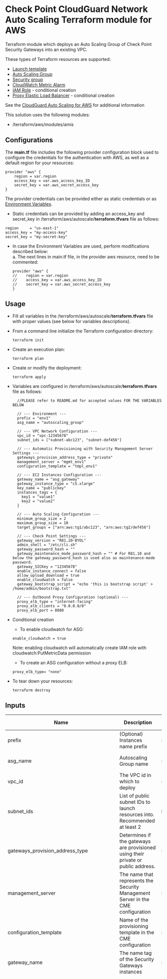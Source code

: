 # Check Point CloudGuard Network Auto Scaling Terraform module for AWS

Terraform module which deploys an Auto Scaling Group of Check Point Security Gateways into an existing VPC.

These types of Terraform resources are supported:
* [Launch template](https://www.terraform.io/docs/providers/aws/r/launch_template.html)
* [Auto Scaling Group](https://www.terraform.io/docs/providers/aws/r/autoscaling_group.html)
* [Security group](https://www.terraform.io/docs/providers/aws/r/security_group.html)
* [CloudWatch Metric Alarm](https://registry.terraform.io/providers/hashicorp/aws/latest/docs/resources/cloudwatch_metric_alarm)
* [IAM Role](https://www.terraform.io/docs/providers/aws/r/iam_role.html) - conditional creation
* [Proxy Elastic Load Balancer](https://www.terraform.io/docs/providers/aws/r/elb.html) - conditional creation


See the [CloudGuard Auto Scaling for AWS](https://sc1.checkpoint.com/documents/IaaS/WebAdminGuides/EN/CloudGuard_Network_for_AWS_AutoScaling_DeploymentGuide/Default.htm) for additional information

This solution uses the following modules:
- /terraform/aws/modules/amis

## Configurations

The **main.tf** file includes the following provider configuration block used to configure the credentials for the authentication with AWS, as well as a default region for your resources:
```
provider "aws" {
    region = var.region
    access_key = var.aws_access_key_ID
    secret_key = var.aws_secret_access_key
}
```
The provider credentials can be provided either as static credentials or as [Environment Variables](https://registry.terraform.io/providers/hashicorp/aws/latest/docs#environment-variables).
- Static credentials can be provided by adding an access_key and secret_key in /terraform/aws/autoscale/**terraform.tfvars** file as follows:
```
region     = "us-east-1"
access_key = "my-access-key"
secret_key = "my-secret-key"
```
- In case the Environment Variables are used, perform modifications described below:<br/>
  a. The next lines in main.tf file, in the provider aws resource, need to be commented:
  ```
  provider "aws" {
  //    region = var.region
  //    access_key = var.aws_access_key_ID
  //    secret_key = var.aws_secret_access_key
  }
  ```
 
## Usage
- Fill all variables in the /terraform/aws/autoscale/**terraform.tfvars** file with proper values (see below for variables descriptions).
- From a command line initialize the Terraform configuration directory:
    ```
    terraform init
    ```
- Create an execution plan:
    ```
    terraform plan
    ```
- Create or modify the deployment:
    ```
    terraform apply
    ```
  
- Variables are configured in /terraform/aws/autoscale/**terraform.tfvars** file as follows:

  ```
    //PLEASE refer to README.md for accepted values FOR THE VARIABLES BELOW

    // --- Environment ---
    prefix = "env1"
    asg_name = "autoscaling_group"

    // --- VPC Network Configuration ---
    vpc_id = "vpc-12345678"
    subnet_ids = ["subnet-abc123", "subnet-def456"]

    // --- Automatic Provisioning with Security Management Server Settings ---
    gateways_provision_address_type = "private"
    management_server = "mgmt_env1"
    configuration_template = "tmpl_env1"

    // --- EC2 Instances Configuration ---
    gateway_name = "asg_gateway"
    gateway_instance_type = "c5.xlarge"
    key_name = "publickey"
    instances_tags = {
      key1 = "value1"
      key2 = "value2"
    }

    // --- Auto Scaling Configuration ---
    minimum_group_size = 2
    maximum_group_size = 10
    target_groups = ["arn:aws:tg1/abc123", "arn:aws:tg2/def456"]

    // --- Check Point Settings ---
    gateway_version = "R81.20-BYOL"
    admin_shell = "/etc/cli.sh"
    gateway_password_hash = ""
    gateway_maintenance_mode_password_hash = "" # For R81.10 and below the gateway_password_hash is used also as maintenance-mode password.
    gateway_SICKey = "12345678"
    enable_instance_connect = false
    allow_upload_download = true
    enable_cloudwatch = false
    gateway_bootstrap_script = "echo 'this is bootstrap script' > /home/admin/bootstrap.txt"

    // --- Outbound Proxy Configuration (optional) ---
    proxy_elb_type = "internet-facing"
    proxy_elb_clients = "0.0.0.0/0"
    proxy_elb_port = 8080
  ```

- Conditional creation
  - To enable cloudwatch for ASG:
  ```
  enable_cloudwatch = true
  ```
  Note: enabling cloudwatch will automatically create IAM role with cloudwatch:PutMetricData permission
  - To create an ASG configuration without a proxy ELB:
  ```
  proxy_elb_type= "none"
  ```
- To tear down your resources:
    ```
    terraform destroy
    ```
    
    

## Inputs
| Name                                   | Description                                                                                                                                                                                                                                                                                                       | Type         | Allowed values                                                                                                                                                                                                                                                                                                                                                                                                                                                                                                                                                                                                                                                                                                                                                                                                                                                                                                                                                                                                                                                                                                                                                                                                                                                                                                                                                                                                                                                                                                                                                                                                                                                                                                                                                                                                                                                                                                                                                                                                                                                                                                                                                                                                                                                         | Default                    | Required |
|----------------------------------------|-------------------------------------------------------------------------------------------------------------------------------------------------------------------------------------------------------------------------------------------------------------------------------------------------------------------|--------------|------------------------------------------------------------------------------------------------------------------------------------------------------------------------------------------------------------------------------------------------------------------------------------------------------------------------------------------------------------------------------------------------------------------------------------------------------------------------------------------------------------------------------------------------------------------------------------------------------------------------------------------------------------------------------------------------------------------------------------------------------------------------------------------------------------------------------------------------------------------------------------------------------------------------------------------------------------------------------------------------------------------------------------------------------------------------------------------------------------------------------------------------------------------------------------------------------------------------------------------------------------------------------------------------------------------------------------------------------------------------------------------------------------------------------------------------------------------------------------------------------------------------------------------------------------------------------------------------------------------------------------------------------------------------------------------------------------------------------------------------------------------------------------------------------------------------------------------------------------------------------------------------------------------------------------------------------------------------------------------------------------------------------------------------------------------------------------------------------------------------------------------------------------------------------------------------------------------------------------------------------------------------|----------------------------|----------|
| prefix                                 | (Optional) Instances name prefix                                                                                                                                                                                                                                                                                  | string       | n/a                                                                                                                                                                                                                                                                                                                                                                                                                                                                                                                                                                                                                                                                                                                                                                                                                                                                                                                                                                                                                                                                                                                                                                                                                                                                                                                                                                                                                                                                                                                                                                                                                                                                                                                                                                                                                                                                                                                                                                                                                                                                                                                                                                                                                                                                    | ""                         | no       |
| asg_name                               | Autoscaling Group name                                                                                                                                                                                                                                                                                            | string       | n/a                                                                                                                                                                                                                                                                                                                                                                                                                                                                                                                                                                                                                                                                                                                                                                                                                                                                                                                                                                                                                                                                                                                                                                                                                                                                                                                                                                                                                                                                                                                                                                                                                                                                                                                                                                                                                                                                                                                                                                                                                                                                                                                                                                                                                                                                    | Check-Point-ASG-tf         | no       |
| vpc_id                                 | The VPC id in which to deploy                                                                                                                                                                                                                                                                                     | string       | n/a                                                                                                                                                                                                                                                                                                                                                                                                                                                                                                                                                                                                                                                                                                                                                                                                                                                                                                                                                                                                                                                                                                                                                                                                                                                                                                                                                                                                                                                                                                                                                                                                                                                                                                                                                                                                                                                                                                                                                                                                                                                                                                                                                                                                                                                                    | n/a                        | yes      |
| subnet_ids                             | List of public subnet IDs to launch resources into. Recommended at least 2                                                                                                                                                                                                                                        | list(string) | n/a                                                                                                                                                                                                                                                                                                                                                                                                                                                                                                                                                                                                                                                                                                                                                                                                                                                                                                                                                                                                                                                                                                                                                                                                                                                                                                                                                                                                                                                                                                                                                                                                                                                                                                                                                                                                                                                                                                                                                                                                                                                                                                                                                                                                                                                                    | n/a                        | yes      |
| gateways_provision_address_type        | Determines if the gateways are provisioned using their private or public address.                                                                                                                                                                                                                                 | string       | - private <br/> - public                                                                                                                                                                                                                                                                                                                                                                                                                                                                                                                                                                                                                                                                                                                                                                                                                                                                                                                                                                                                                                                                                                                                                                                                                                                                                                                                                                                                                                                                                                                                                                                                                                                                                                                                                                                                                                                                                                                                                                                                                                                                                                                                                                                                                                               | private                    | no       |
| management_server                      | The name that represents the Security Management Server in the CME configuration                                                                                                                                                                                                                                  | string       | n/a                                                                                                                                                                                                                                                                                                                                                                                                                                                                                                                                                                                                                                                                                                                                                                                                                                                                                                                                                                                                                                                                                                                                                                                                                                                                                                                                                                                                                                                                                                                                                                                                                                                                                                                                                                                                                                                                                                                                                                                                                                                                                                                                                                                                                                                                    | n/a                        | yes      |
| configuration_template                 | Name of the provisioning template in the CME configuration                                                                                                                                                                                                                                                        | string       | n/a                                                                                                                                                                                                                                                                                                                                                                                                                                                                                                                                                                                                                                                                                                                                                                                                                                                                                                                                                                                                                                                                                                                                                                                                                                                                                                                                                                                                                                                                                                                                                                                                                                                                                                                                                                                                                                                                                                                                                                                                                                                                                                                                                                                                                                                                    | n/a                        | yes      |
| gateway_name                           | The name tag of the Security Gateways instances                                                                                                                                                                                                                                                                   | string       | n/a                                                                                                                                                                                                                                                                                                                                                                                                                                                                                                                                                                                                                                                                                                                                                                                                                                                                                                                                                                                                                                                                                                                                                                                                                                                                                                                                                                                                                                                                                                                                                                                                                                                                                                                                                                                                                                                                                                                                                                                                                                                                                                                                                                                                                                                                    | Check-Point-ASG-gateway-tf | no       |
| gateway_instance_type                  | The instance type of the Security Gateways                                                                                                                                                                                                                                                                        | string       | - c4.large <br/> - c4.xlarge <br/> - c5.large <br/> - c5.xlarge <br/> - c5.2xlarge <br/> - c5.4xlarge <br/> - c5.9xlarge <br/> - c5.12xlarge <br/> - c5.18xlarge <br/> - c5.24xlarge <br/> - c5n.large <br/> - c5n.xlarge <br/> - c5n.2xlarge <br/> - c5n.4xlarge <br/> - c5n.9xlarge <br/>  - c5n.18xlarge <br/>  - c5d.large <br/> - c5d.xlarge <br/> - c5d.2xlarge <br/> - c5d.4xlarge <br/> - c5d.9xlarge <br/> - c5d.12xlarge <br/>  - c5d.18xlarge <br/>  - c5d.24xlarge <br/> - m5.large <br/> - m5.xlarge <br/> - m5.2xlarge <br/> - m5.4xlarge <br/> - m5.8xlarge <br/> - m5.12xlarge <br/> - m5.16xlarge <br/> - m5.24xlarge <br/> - m6i.large <br/> - m6i.xlarge <br/> - m6i.2xlarge <br/> - m6i.4xlarge <br/> - m6i.8xlarge <br/> - m6i.12xlarge <br/> - m6i.16xlarge <br/> - m6i.24xlarge <br/> - m6i.32xlarge <br/> - c6i.large <br/> - c6i.xlarge <br/> - c6i.2xlarge <br/> - c6i.4xlarge <br/> - c6i.8xlarge <br/> - c6i.12xlarge <br/> - c6i.16xlarge <br/> - c6i.24xlarge <br/> - c6i.32xlarge <br/> - c6in.large <br/> - c6in.xlarge <br/> - c6in.2xlarge <br/> - c6in.4xlarge <br/> - c6in.8xlarge <br/> - c6in.12xlarge <br/> - c6in.16xlarge <br/> - c6in.24xlarge <br/> - c6in.32xlarge <br/> - r5.large <br/> - r5.xlarge <br/> - r5.2xlarge <br/> - r5.4xlarge <br/> - r5.8xlarge <br/> - r5.12xlarge <br/> - r5.16xlarge <br/> - r5.24xlarge <br/> - r5a.large <br/> - r5a.xlarge <br/> - r5a.2xlarge <br/> - r5a.4xlarge <br/> - r5a.8xlarge <br/> - r5a.12xlarge <br/> - r5a.16xlarge <br/> - r5a.24xlarge <br/> - r5b.large <br/> - r5b.xlarge <br/> - r5b.2xlarge <br/> - r5b.4xlarge <br/> - r5b.8xlarge <br/> - r5b.12xlarge <br/> - r5b.16xlarge <br/> - r5b.24xlarge <br/> - r5n.large <br/> - r5n.xlarge <br/> - r5n.2xlarge <br/> - r5n.4xlarge <br/> - r5n.8xlarge <br/> - r5n.12xlarge <br/> - r5n.16xlarge <br/> - r5n.24xlarge <br/> - r6i.large <br/> - r6i.xlarge <br/> - r6i.2xlarge <br/> - r6i.4xlarge <br/> - r6i.8xlarge <br/> - r6i.12xlarge <br/> - r6i.16xlarge <br/> - r6i.24xlarge <br/> - r6i.32xlarge <br/> - m6a.large <br/> - m6a.xlarge <br/> - m6a.2xlarge  <br/> - m6a.4xlarge <br/> - m6a.8xlarge <br/> - m6a.12xlarge <br/> - m6a.16xlarge <br/> - m6a.24xlarge - m6a.32xlarge <br/> - m6a.48xlarge <br/> | c5.xlarge                  | no       |
| key_name                               | The EC2 Key Pair name to allow SSH access to the instances                                                                                                                                                                                                                                                        | string       | n/a                                                                                                                                                                                                                                                                                                                                                                                                                                                                                                                                                                                                                                                                                                                                                                                                                                                                                                                                                                                                                                                                                                                                                                                                                                                                                                                                                                                                                                                                                                                                                                                                                                                                                                                                                                                                                                                                                                                                                                                                                                                                                                                                                                                                                                                                    | n/a                        | yes      |
| volume_size                            | Root volume size (GB) - minimum 100                                                                                                                                                                                                                                                                               | number       | n/a                                                                                                                                                                                                                                                                                                                                                                                                                                                                                                                                                                                                                                                                                                                                                                                                                                                                                                                                                                                                                                                                                                                                                                                                                                                                                                                                                                                                                                                                                                                                                                                                                                                                                                                                                                                                                                                                                                                                                                                                                                                                                                                                                                                                                                                                    | 100                        | no       |
| enable_volume_encryption               | Encrypt Environment instances volume with default AWS KMS key                                                                                                                                                                                                                                                     | bool         | true/false                                                                                                                                                                                                                                                                                                                                                                                                                                                                                                                                                                                                                                                                                                                                                                                                                                                                                                                                                                                                                                                                                                                                                                                                                                                                                                                                                                                                                                                                                                                                                                                                                                                                                                                                                                                                                                                                                                                                                                                                                                                                                                                                                                                                                                                             | true                       | no       |
| instances_tags                         | (Optional) A map of tags as key=value pairs. All tags will be added on all AutoScaling Group instances                                                                                                                                                                                                            | map(string)  | n/a                                                                                                                                                                                                                                                                                                                                                                                                                                                                                                                                                                                                                                                                                                                                                                                                                                                                                                                                                                                                                                                                                                                                                                                                                                                                                                                                                                                                                                                                                                                                                                                                                                                                                                                                                                                                                                                                                                                                                                                                                                                                                                                                                                                                                                                                    | {}                         | no       |
| metadata_imdsv2_required               | Set true to deploy the instance with metadata v2 token required                                                                                                              | bool         | true/false                                                                                                                                                                                                                                                                                                                                                                                                                                                                                                                                                                                                                                                                                                                                                                                                                                                                                                                                                                                                                                                                                                                                                                                                                                                                                                                                                                                                                                                                                                                                                                                                                                                                                                                                                                                                                                                                                                                                                                                                                                                                                                                                                                                                                          | true                         | yes      |
| minimum_group_size                     | The minimum number of instances in the Auto Scaling group                                                                                                                                                                                                                                                         | number       | n/a                                                                                                                                                                                                                                                                                                                                                                                                                                                                                                                                                                                                                                                                                                                                                                                                                                                                                                                                                                                                                                                                                                                                                                                                                                                                                                                                                                                                                                                                                                                                                                                                                                                                                                                                                                                                                                                                                                                                                                                                                                                                                                                                                                                                                                                                    | 2                          | no       |
| maximum_group_size                     | The maximum number of instances in the Auto Scaling group                                                                                                                                                                                                                                                         | number       | n/a                                                                                                                                                                                                                                                                                                                                                                                                                                                                                                                                                                                                                                                                                                                                                                                                                                                                                                                                                                                                                                                                                                                                                                                                                                                                                                                                                                                                                                                                                                                                                                                                                                                                                                                                                                                                                                                                                                                                                                                                                                                                                                                                                                                                                                                                    | 10                         | no       |
| target_groups                          | (Optional) List of Target Group ARNs to associate with the Auto Scaling group                                                                                                                                                                                                                                     | list(string) | n/a                                                                                                                                                                                                                                                                                                                                                                                                                                                                                                                                                                                                                                                                                                                                                                                                                                                                                                                                                                                                                                                                                                                                                                                                                                                                                                                                                                                                                                                                                                                                                                                                                                                                                                                                                                                                                                                                                                                                                                                                                                                                                                                                                                                                                                                                    | []                         | no       |
| gateway_version                        | Gateway version and license                                                                                                                                                                                                                                                                                       | string       | - R80.40-BYOL <br/> - R80.40-PAYG-NGTP <br/> - R80.40-PAYG-NGTX <br/> - R81-BYOL <br/> - R81-PAYG-NGTP <br/> - R81-PAYG-NGTX <br/> - R81.10-BYOL <br/> - R81.10-PAYG-NGTP <br/> - R81.10-PAYG-NGTX <br/> - R81.20-BYOL <br/> - R81.20-PAYG-NGTP <br/> - R81.20-PAYG-NGTX <br/> - R82-BYOL <br/> - R82-PAYG-NGTP <br/> - R82-PAYG-NGTX                                                                                                                                                                                                                                                                                                                                                                                                                                                                                                                                                                                                                                                                                                                                                                                                                                                                                                                                                                                                                                                                                                                                                                                                                                                                                                                                                                                                                                                                                                                                                                                                                                                                                                                                                                                                                                                                                                                                  | R81.20-BYOL                | no       |
| admin_shell                            | Set the admin shell to enable advanced command line configuration                                                                                                                                                                                                                                                 | string       | - /etc/cli.sh <br/> - /bin/bash <br/> - /bin/csh <br/> - /bin/tcsh                                                                                                                                                                                                                                                                                                                                                                                                                                                                                                                                                                                                                                                                                                                                                                                                                                                                                                                                                                                                                                                                                                                                                                                                                                                                                                                                                                                                                                                                                                                                                                                                                                                                                                                                                                                                                                                                                                                                                                                                                                                                                                                                                                                                     | /etc/cli.sh                | no       |
| gateway_password_hash                  | Check Point recommends setting Admin user's password and maintenance-mode password for recovery purposes.  For R81.10 and below the Admin user's password is used also as maintenance-mode password. (To generate a password hash use the command "grub2-mkpasswd-pbkdf2" on Linux and paste it here). (optional) | string       | n/a                                                                                                                                                                                                                                                                                                                                                                                                                                                                                                                                                                                                                                                                                                                                                                                                                                                                                                                                                                                                                                                                                                                                                                                                                                                                                                                                                                                                                                                                                                                                                                                                                                                                                                                                                                                                                                                                                                                                                                                                                                                                                                                                                                                                                                                                    | ""                         | no       |
| gateway_SICKey                         | The Secure Internal Communication key for trusted connection between Check Point components (at least 8 alphanumeric characters)                                                                                                                                                                                  | string       | n/a                                                                                                                                                                                                                                                                                                                                                                                                                                                                                                                                                                                                                                                                                                                                                                                                                                                                                                                                                                                                                                                                                                                                                                                                                                                                                                                                                                                                                                                                                                                                                                                                                                                                                                                                                                                                                                                                                                                                                                                                                                                                                                                                                                                                                                                                    | "12345678"                 | yes      |
| enable_instance_connect                | Enable SSH connection over AWS web console. Supporting regions can be found [here](https://aws.amazon.com/about-aws/whats-new/2019/06/introducing-amazon-ec2-instance-connect/)                                                                                                                                   | bool         | true/false                                                                                                                                                                                                                                                                                                                                                                                                                                                                                                                                                                                                                                                                                                                                                                                                                                                                                                                                                                                                                                                                                                                                                                                                                                                                                                                                                                                                                                                                                                                                                                                                                                                                                                                                                                                                                                                                                                                                                                                                                                                                                                                                                                                                                                                             | false                      | no       |
| allow_upload_download                  | Automatically download Blade Contracts and other important data. Improve product experience by sending data to Check Point                                                                                                                                                                                        | bool         | true/false                                                                                                                                                                                                                                                                                                                                                                                                                                                                                                                                                                                                                                                                                                                                                                                                                                                                                                                                                                                                                                                                                                                                                                                                                                                                                                                                                                                                                                                                                                                                                                                                                                                                                                                                                                                                                                                                                                                                                                                                                                                                                                                                                                                                                                                             | true                       | no       |
| enable_cloudwatch                      | Report Check Point specific CloudWatch metrics                                                                                                                                                                                                                                                                    | bool         | true/false                                                                                                                                                                                                                                                                                                                                                                                                                                                                                                                                                                                                                                                                                                                                                                                                                                                                                                                                                                                                                                                                                                                                                                                                                                                                                                                                                                                                                                                                                                                                                                                                                                                                                                                                                                                                                                                                                                                                                                                                                                                                                                                                                                                                                                                             | false                      | no       |
| gateway_bootstrap_script               | (Optional) Semicolon (;) separated commands to run on the initial boot                                                                                                                                                                                                                                            | string       | n/a                                                                                                                                                                                                                                                                                                                                                                                                                                                                                                                                                                                                                                                                                                                                                                                                                                                                                                                                                                                                                                                                                                                                                                                                                                                                                                                                                                                                                                                                                                                                                                                                                                                                                                                                                                                                                                                                                                                                                                                                                                                                                                                                                                                                                                                                    | ""                         | no       |
| proxy_elb_type                         | Type of ELB to create as an HTTP/HTTPS outbound proxy                                                                                                                                                                                                                                                             | string       | - none <br/> - internal <br/> - internet-facing                                                                                                                                                                                                                                                                                                                                                                                                                                                                                                                                                                                                                                                                                                                                                                                                                                                                                                                                                                                                                                                                                                                                                                                                                                                                                                                                                                                                                                                                                                                                                                                                                                                                                                                                                                                                                                                                                                                                                                                                                                                                                                                                                                                                                        | none                       | no       |
| proxy_elb_port                         | The TCP port on which the proxy will be listening                                                                                                                                                                                                                                                                 | number       | n/a                                                                                                                                                                                                                                                                                                                                                                                                                                                                                                                                                                                                                                                                                                                                                                                                                                                                                                                                                                                                                                                                                                                                                                                                                                                                                                                                                                                                                                                                                                                                                                                                                                                                                                                                                                                                                                                                                                                                                                                                                                                                                                                                                                                                                                                                    | 8080                       | no       |
| proxy_elb_clients                      | The CIDR range of the clients of the proxy                                                                                                                                                                                                                                                                        | string       | n/a                                                                                                                                                                                                                                                                                                                                                                                                                                                                                                                                                                                                                                                                                                                                                                                                                                                                                                                                                                                                                                                                                                                                                                                                                                                                                                                                                                                                                                                                                                                                                                                                                                                                                                                                                                                                                                                                                                                                                                                                                                                                                                                                                                                                                                                                    | 0.0.0.0/0                  | no       |
| gateway_maintenance_mode_password_hash | (optional) Check Point recommends setting Admin user's password and maintenance-mode password for recovery purposes. For R81.10 and below the Admin user's password is used also as maintenance-mode password. (To generate a password hash use the command 'grub2-mkpasswd-pbkdf2' on Linux and paste it here).  | string       | n/a                                                                                                                                                                                                                                                                                                                                                                                                                                                                                                                                                                                                                                                                                                                                                                                                                                                                                                                                                                                                                                                                                                                                                                                                                                                                                                                                                                                                                                                                                                                                                                                                                                                                                                                                                                                                                                                                                                                                                                                                                                                                                                                                                                                                                                                                    | ""                         | no       |


## Outputs
| Name                                           | Description                                                       |
|------------------------------------------------|-------------------------------------------------------------------|
| autoscale_autoscaling_group_name               | The name of the deployed AutoScaling Group                        |
| autoscale_autoscaling_group_arn                | The ARN for the deployed AutoScaling Group                        |
| autoscale_autoscaling_group_availability_zones | The AZs on which the Autoscaling Group is configured              |
| autoscale_autoscaling_group_desired_capacity   | The deployed AutoScaling Group's desired capacity of instances    |
| autoscale_autoscaling_group_min_size           | The deployed AutoScaling Group's minimum number of instances      |
| autoscale_autoscaling_group_max_size           | The deployed AutoScaling Group's maximum number  of instances     |
| autoscale_autoscaling_group_load_balancers     | The deployed AutoScaling Group's configured load balancers        |
| autoscale_autoscaling_group_target_group_arns  | The deployed AutoScaling Group's configured target groups         |
| autoscale_autoscaling_group_subnets            | The subnets on which the deployed AutoScaling Group is configured |
| autoscale_launch_template_id                   | The id of the Launch Template                                     |
| autoscale_autoscale_security_group_id          | The deployed AutoScaling Group's security group id                |
| autoscale_iam_role_name                        | The deployed AutoScaling Group's IAM role name (if created)       |

## Revision History
In order to check the template version, please refer to [sk116585](https://supportcenter.checkpoint.com/supportcenter/portal?eventSubmit_doGoviewsolutiondetails=&solutionid=sk116585)

| Template Version | Description                                                                                                                                                      |
|------------------|------------------------------------------------------------------------------------------------------------------------------------------------------------------|
| 20240417         | - Add support for Elastic Load Balancer Health Checks.<br/>- EC2 Auto Scaling will start to detect and act on health checks performed by Elastic Load Balancing. |
| 20240310         | Add support for requiring use instance metadata service version 2 (IMDSv2) only                                                                                  |
| 20231012         | Update AWS Terraform provider version to 5.20.1                                                                                                                  |
| 20230923         | Add support for C5d instance type                                                                                                                                |
| 20230914         | Add support for maintenance mode password                                                                                                                        |
| 20230829         | Change default Check Point version to R81.20                                                                                                                     |
| 20230806         | Add support for c6in instance type                                                                                                                               | 
| 20230521         | Change default shell for the admin user to /etc/cli.sh                                                                                                           |
| 20221226         | Support ASG Launch Template instead of Launch Configuration                                                                                                      |
| 20221123         | R81.20 version support                                                                                                                                           |
| 20220606         | New instance type support                                                                                                                                        |
| 20210329         | Stability fixes                                                                                                                                                  |
| 20210309         | AWS Terraform modules refactor                                                                                                                                   |
| 20200318         | First release of Check Point Auto Scaling Terraform module for AWS                                                                                               |

## License

This project is licensed under the MIT License - see the [LICENSE](../../LICENSE) file for details
